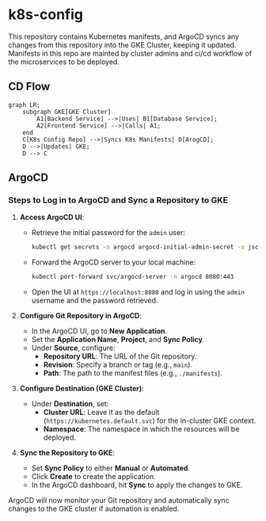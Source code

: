 # k8s-config

This repository contains Kubernetes manifests, and ArgoCD syncs any changes from this repository into the GKE Cluster, keeping it updated. Manifests in this repo are mainted by cluster admins and ci/cd workflow of the microservices to be deployed.

## CD Flow

```mermaid
graph LR;
    subgraph GKE[GKE Cluster]
        A1[Backend Service] -->|Uses| B1[Database Service];
        A2[Frontend Service] -->|Calls| A1;
    end
    C[K8s Config Repo] -->|Syncs K8s Manifests| D[ArogCD];
    D -->|Updates| GKE;
    D --> C

```

## ArgoCD

### Steps to Log in to ArgoCD and Sync a Repository to GKE

1. **Access ArgoCD UI**:
   - Retrieve the initial password for the `admin` user:
     ```bash
     kubectl get secrets -n argocd argocd-initial-admin-secret -o jsonpath="{.data.password}" | base64 --decode
     ```
   - Forward the ArgoCD server to your local machine:
     ```bash
     kubectl port-forward svc/argocd-server -n argocd 8080:443
     ```
   - Open the UI at `https://localhost:8080` and log in using the `admin` username and the password retrieved.

2. **Configure Git Repository in ArgoCD**:
   - In the ArgoCD UI, go to **New Application**.
   - Set the **Application Name**, **Project**, and **Sync Policy**.
   - Under **Source**, configure:
     - **Repository URL**: The URL of the Git repository.
     - **Revision**: Specify a branch or tag (e.g., `main`).
     - **Path**: The path to the manifest files (e.g., `./manifests`).
   
3. **Configure Destination (GKE Cluster)**:
   - Under **Destination**, set:
     - **Cluster URL**: Leave it as the default (`https://kubernetes.default.svc`) for the in-cluster GKE context.
     - **Namespace**: The namespace in which the resources will be deployed.

4. **Sync the Repository to GKE**:
   - Set **Sync Policy** to either **Manual** or **Automated**.
   - Click **Create** to create the application.
   - In the ArgoCD dashboard, hit **Sync** to apply the changes to GKE.

ArgoCD will now monitor your Git repository and automatically sync changes to the GKE cluster if automation is enabled.